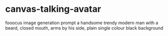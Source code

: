 # canvas-talking-avatar

fooocus image generation prompt
a handsome trendy modern man with a beard, closed mouth, arms by his side, plain single colour black background
